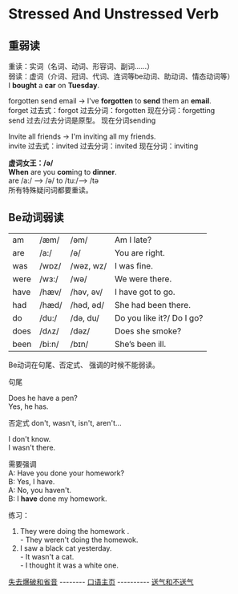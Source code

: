# Stressed And Unstressed Verb

重弱读    
------------------
重读：实词（名词、动词、形容词、副词……）    
弱读：虚词（介词、冠词、代词、连词等be动词、助动词、情态动词等）    
 I **bought** a **car** on **Tuesday**.    
 
 forgotten send email -> I've **forgotten** to **send** them an **email**.    
 forget 过去式：forgot  过去分词：forgotten 现在分词：forgetting    
 send   过去/过去分词是原型。 现在分词sending    

 Invite all friends -> I'm inviting all my friends.    
 invite 过去式：invited 过去分词：invited 现在分词：inviting 

 **虚词女王：/ə/**    
  **When** are you **com**ing to **dinner**.     
  are /a:/ —> /ə/ to /tu:/—> /tə      
  所有特殊疑问词都要重读。    

Be动词弱读    
-------------------
|        |        |            |                             |
| ------ | ------ | ---------- | --------------------------- |    
| am     | /æm/   |  /əm/      |   Am I late?                |    
| are    | /a:/   |  /ə/       |   You are right.            |     
| was    | /wɒz/  |  /wəz, wz/ |   I was fine.               |   
| were   | /wɜ:/  |  /wə/      |   We were there.            |    
| have   | /hæv/  |  /həv, əv/ |   I have got to go.         |     
| had    | /hæd/  |  /həd, əd/ |   She had been there.       |     
| do     | /du:/  |  /də, du/  |   Do you like it?/ Do I go? |     
| does   | /dʌz/  |  /dəz/     |   Does she smoke?           |     
| been   | /bi:n/ |  /bɪn/     |   She’s been ill.           |

Be动词在句尾、否定式、 强调的时候不能弱读。    

句尾  

  Does he have a pen?    
  Yes, he has.   

否定式   don't, wasn't, isn't, aren't...    
      
  I don't know.    
  I wasn't there.    

需要强调     
  A: Have you done your homework?    
  B: Yes, I have.    
  A: No, you haven't.     
  B: I **have** done my homework.     

练习：   
  1. They were doing the homework .    
    - They weren't doing the homewok.     
  2. I saw a black cat yesterday.     
    - It wasn't a cat.    
    - I thought it was a white one.      

[失去爆破和省音](Unreleased_Plosive.md) -------- [口语主页](../README.md) ---------- [送气和不送气](Speak_Or_Sbeak.md)      